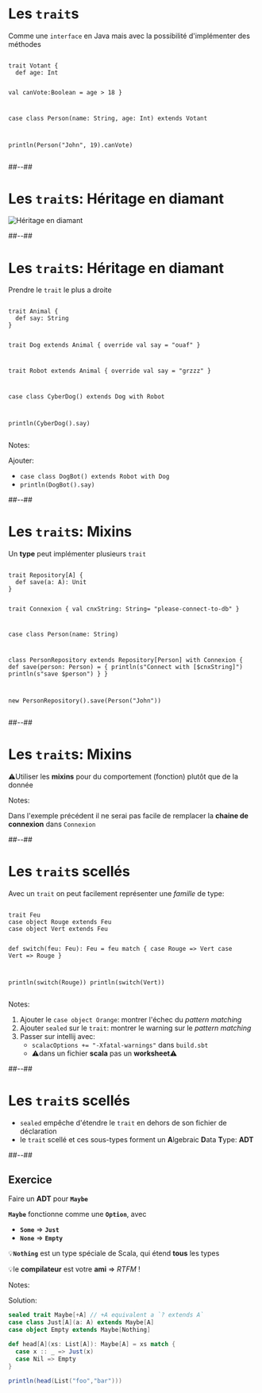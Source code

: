 <!-- .slide: class="sfeir-bg-white-1 with-code-dark big-code" -->
# Les `trait`s

Comme une `interface` en Java mais avec la possibilité d'implémenter des méthodes

<div data-scalafiddle data-layout="h50"><pre><code data-trim data-noescape class="scala">
trait Votant {
  def age: Int
  
  val canVote:Boolean = age > 18
}

case class Person(name: String, age: Int) extends Votant

println(Person("John", 19).canVote)
</code></pre></div>

##--##
<!-- .slide: class="sfeir-bg-white-1 with-code-dark big-code" -->
# Les `trait`s: Héritage en diamant

![Héritage en diamant](https://upload.wikimedia.org/wikipedia/commons/thumb/8/8e/Diamond_inheritance.svg/440px-Diamond_inheritance.svg.png)

##--##
<!-- .slide: class="sfeir-bg-white-1 with-code-dark big-code" -->
# Les `trait`s: Héritage en diamant

Prendre le `trait` le plus a droite

<div data-scalafiddle data-layout="h50"><pre><code data-trim data-noescape class="scala">
trait Animal {
  def say: String
}

trait Dog extends Animal {
  override val say = "ouaf"
}

trait Robot extends Animal {
  override val say = "grzzz"
}

case class CyberDog() extends Dog with Robot

println(CyberDog().say)
</code></pre></div>

Notes:

Ajouter:

* `case class DogBot() extends Robot with Dog`
* `println(DogBot().say)`

##--##
<!-- .slide: class="sfeir-bg-white-1 with-code-dark big-code" -->
# Les `trait`s: Mixins

Un **type** peut implémenter plusieurs `trait`

<div data-scalafiddle data-layout="h50"><pre><code data-trim data-noescape class="scala">
trait Repository[A] {
  def save(a: A): Unit
}

trait Connexion {
  val cnxString: String= "please-connect-to-db"
}

case class Person(name: String)

class PersonRepository extends Repository[Person] with Connexion {
  def save(person: Person) = {
    println(s"Connect with [$cnxString]")
    println(s"save $person")
  }
}

new PersonRepository().save(Person("John"))
</code></pre></div>

##--##
<!-- .slide: class="sfeir-bg-white-1 with-code-dark big-code" -->
# Les `trait`s: Mixins

⚠️Utiliser les **mixins** pour du comportement (fonction) plutôt que de la donnée 

Notes:

Dans l'exemple précédent il ne serai pas facile de remplacer la **chaine de connexion** dans `Connexion`

##--##
<!-- .slide: class="sfeir-bg-white-1 with-code-dark big-code" -->
# Les `trait`s scellés

Avec un `trait` on peut facilement représenter une _famille_ de type:

<div data-scalafiddle data-layout="h50"><pre><code data-trim data-noescape class="scala">
trait Feu
case object Rouge extends Feu
case object Vert extends Feu

def switch(feu: Feu): Feu = feu match {
  case Rouge => Vert
  case Vert  => Rouge
}

println(switch(Rouge))
println(switch(Vert))
</code></pre></div>

Notes:

1. Ajouter le `case object Orange`: montrer l'échec du _pattern matching_
2. Ajouter `sealed` sur le `trait`: montrer le warning sur le _pattern matching_
3. Passer sur intellij avec:
   * `scalacOptions += "-Xfatal-warnings"` dans `build.sbt`
   * ⚠️dans un fichier **scala** pas un **worksheet**⚠️

##--##
<!-- .slide: class="sfeir-bg-white-1 with-code-dark big-code" -->
# Les `trait`s scellés

* `sealed` empêche d'étendre le `trait` en dehors de son fichier de déclaration
* le `trait` scellé et ces sous-types forment un **A**lgebraic **D**ata **T**ype: **ADT**

##--##
<!-- .slide: class="sfeir-bg-pink exercice" -->
## Exercice

Faire un **ADT** pour **`Maybe`**

**`Maybe`** fonctionne comme une **`Option`**, avec

* **`Some`** => **`Just`**
* **`None`** => **`Empty`**

💡**`Nothing`** est un type spéciale de Scala, qui étend **tous** les types

💡le **compilateur** est votre **ami** => _RTFM_ !

Notes:

Solution:

```scala
sealed trait Maybe[+A] // +A equivalent a `? extends A`
case class Just[A](a: A) extends Maybe[A]
case object Empty extends Maybe[Nothing]

def head[A](xs: List[A]): Maybe[A] = xs match {
  case x :: _ => Just(x)
  case Nil => Empty
}

println(head(List("foo","bar")))
```
